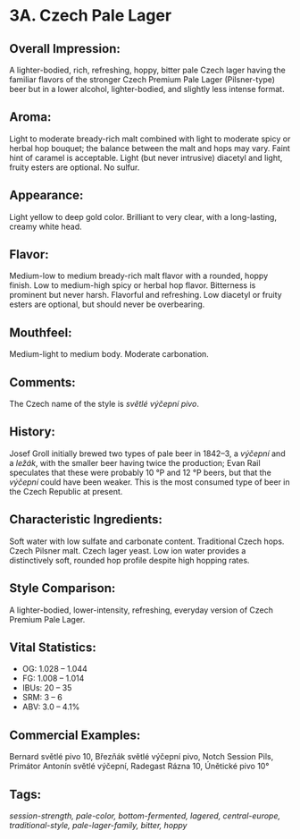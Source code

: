 # 3A. Czech Pale Lager

## Overall Impression: 

A lighter-bodied, rich, refreshing, hoppy, bitter pale Czech lager having the familiar flavors of the stronger Czech Premium Pale Lager (Pilsner-type) beer but in a lower alcohol, lighter-bodied, and slightly less intense format.

## Aroma: 

Light to moderate bready-rich malt combined with light to moderate spicy or herbal hop bouquet; the balance between the malt and hops may vary. Faint hint of caramel is acceptable. Light (but never intrusive) diacetyl and light, fruity esters are optional. No sulfur.

## Appearance: 

Light yellow to deep gold color. Brilliant to very clear, with a long-lasting, creamy white head. 

## Flavor: 

Medium-low to medium bready-rich malt flavor with a rounded, hoppy finish. Low to medium-high spicy or herbal hop flavor. Bitterness is prominent but never harsh. Flavorful and refreshing. Low diacetyl or fruity esters are optional, but should never be overbearing.

## Mouthfeel: 

Medium-light to medium body. Moderate carbonation.

## Comments: 

The Czech name of the style is _světlé výčepní pivo_.

## History: 

Josef Groll initially brewed two types of pale beer in 1842–3, a _výčepní_ and a _ležák_, with the smaller beer having twice the production; Evan Rail speculates that these were probably 10 °P and 12 °P beers, but that the _výčepní_ could have been weaker. This is the most consumed type of beer in the Czech Republic at present.
 
## Characteristic Ingredients: 

Soft water with low sulfate and carbonate content. Traditional Czech hops. Czech Pilsner malt. Czech lager yeast. Low ion water provides a distinctively soft, rounded hop profile despite high hopping rates.

## Style Comparison: 

A lighter-bodied, lower-intensity, refreshing, everyday version of Czech Premium Pale Lager.

## Vital Statistics:	

- OG:	1.028 – 1.044
- FG:	1.008 – 1.014
- IBUs:	20 – 35	
- SRM:	3 – 6	
- ABV:	3.0 – 4.1%

## Commercial Examples: 

Bernard světlé pivo 10, Březňák světlé výčepní pivo, Notch Session Pils, Primátor Antonín světlé výčepní, Radegast Rázna 10, Únětické pivo 10°

## Tags: 

_session-strength, pale-color, bottom-fermented, lagered, central-europe, traditional-style, pale-lager-family, bitter, hoppy_
